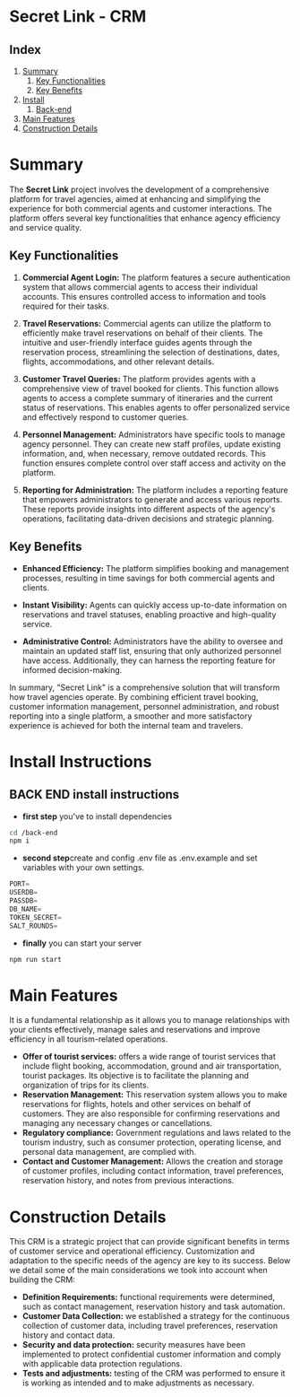 # Secret Link - CRM

## Index
1. [Summary](#summary)
    1. [Key Functionalities](#key-functionalities)
    2. [Key Benefits](#key-benefits)
2. [Install](#install-instructions)
    1. [Back-end](#back-end-install-instructions)
3. [Main Features](#main-features)
4. [Construction Details](#construction-details)

# Summary

The **Secret Link** project involves the development of a comprehensive platform for travel agencies, aimed at enhancing and simplifying the experience for both commercial agents and customer interactions. The platform offers several key functionalities that enhance agency efficiency and service quality.

## Key Functionalities

1. **Commercial Agent Login:** The platform features a secure authentication system that allows commercial agents to access their individual accounts. This ensures controlled access to information and tools required for their tasks.

2. **Travel Reservations:** Commercial agents can utilize the platform to efficiently make travel reservations on behalf of their clients. The intuitive and user-friendly interface guides agents through the reservation process, streamlining the selection of destinations, dates, flights, accommodations, and other relevant details.

3. **Customer Travel Queries:** The platform provides agents with a comprehensive view of travel booked for clients. This function allows agents to access a complete summary of itineraries and the current status of reservations. This enables agents to offer personalized service and effectively respond to customer queries.

4. **Personnel Management:** Administrators have specific tools to manage agency personnel. They can create new staff profiles, update existing information, and, when necessary, remove outdated records. This function ensures complete control over staff access and activity on the platform.

5. **Reporting for Administration:** The platform includes a reporting feature that empowers administrators to generate and access various reports. These reports provide insights into different aspects of the agency's operations, facilitating data-driven decisions and strategic planning.

## Key Benefits

- **Enhanced Efficiency:** The platform simplifies booking and management processes, resulting in time savings for both commercial agents and clients.

- **Instant Visibility:** Agents can quickly access up-to-date information on reservations and travel statuses, enabling proactive and high-quality service.

- **Administrative Control:** Administrators have the ability to oversee and maintain an updated staff list, ensuring that only authorized personnel have access. Additionally, they can harness the reporting feature for informed decision-making.

In summary, "Secret Link" is a comprehensive solution that will transform how travel agencies operate. By combining efficient travel booking, customer information management, personnel administration, and robust reporting into a single platform, a smoother and more satisfactory experience is achieved for both the internal team and travelers.

# Install Instructions
## BACK END install instructions
- **first step** you've to install dependencies
```bash
cd /back-end
npm i
```
- **second step**create and config .env file as .env.example and set variables with your own settings.
```js
PORT=
USERDB=
PASSDB=
DB_NAME=
TOKEN_SECRET=
SALT_ROUNDS=
```
- **finally** you can start your server
```bash
npm run start 
```
# Main Features
It is a fundamental relationship as it allows you to manage relationships with your clients effectively, manage sales and reservations and improve efficiency in all tourism-related operations.
- **Offer of tourist services:** offers a wide range of tourist services that include flight booking, accommodation, ground and air transportation, tourist packages. Its objective is to facilitate the planning and organization of trips for its clients.
- **Reservation Management:** This reservation system allows you to make reservations for flights, hotels and other services on behalf of customers. They are also responsible for confirming reservations and managing any necessary changes or cancellations.
- **Regulatory compliance:** Government regulations and laws related to the tourism industry, such as consumer protection, operating license, and personal data management, are complied with.
- **Contact and Customer Management:** Allows the creation and storage of customer profiles, including contact information, travel preferences, reservation history, and notes from previous interactions.

# Construction Details
This CRM is a strategic project that can provide significant benefits in terms of customer service and operational efficiency. Customization and adaptation to the specific needs of the agency are key to its success. Below we detail some of the main considerations we took into account when building the CRM:
- **Definition Requirements:** functional requirements were determined, such as contact management, reservation history and task automation.
- **Customer Data Collection:** we established a strategy for the continuous collection of customer data, including travel preferences, reservation history and contact data.
- **Security and data protection:** security measures have been implemented to protect confidential customer information and comply with applicable data protection regulations.
- **Tests and adjustments:** testing of the CRM was performed to ensure it is working as intended and to make adjustments as necessary.
